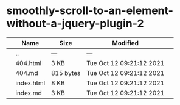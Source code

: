 # smoothly-scroll-to-an-element-without-a-jquery-plugin-2

<table><thead><tr class="header"><th></th><th>Name</th><th>Size</th><th>Modified</th><th></th></tr></thead><tbody><tr class="odd"><td></td><td><span class="goup">..</span></td><td>—</td><td>—</td><td></td></tr><tr class="even"><td></td><td><span class="name">404.html</span></td><td>3 KB</td><td>Tue Oct 12 09:21:12 2021</td><td></td></tr><tr class="odd"><td></td><td><span class="name">404.md</span></td><td>815 bytes</td><td>Tue Oct 12 09:21:12 2021</td><td></td></tr><tr class="even"><td></td><td><span class="name">index.html</span></td><td>8 KB</td><td>Tue Oct 12 09:21:12 2021</td><td></td></tr><tr class="odd"><td></td><td><span class="name">index.md</span></td><td>3 KB</td><td>Tue Oct 12 09:21:12 2021</td><td></td></tr></tbody></table>
